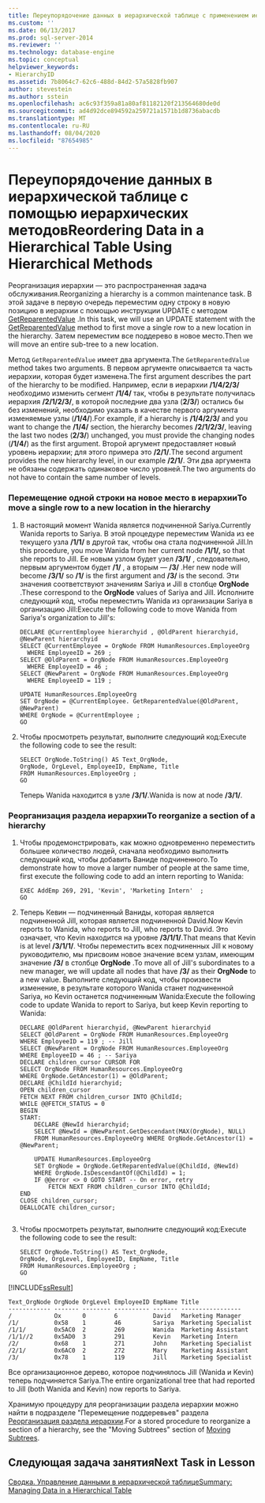 ```yaml
---
title: Переупорядочение данных в иерархической таблице с применением иерархических методов | Документация Майкрософт
ms.custom: ''
ms.date: 06/13/2017
ms.prod: sql-server-2014
ms.reviewer: ''
ms.technology: database-engine
ms.topic: conceptual
helpviewer_keywords:
- HierarchyID
ms.assetid: 7b8064c7-62c6-488d-84d2-57a5828fb907
author: stevestein
ms.author: sstein
ms.openlocfilehash: ac6c93f359a81a80af81182120f213564680de0d
ms.sourcegitcommit: ad4d92dce894592a259721a1571b1d8736abacdb
ms.translationtype: MT
ms.contentlocale: ru-RU
ms.lasthandoff: 08/04/2020
ms.locfileid: "87654985"
---
```

# <a name="reordering-data-in-a-hierarchical-table-using-hierarchical-methods"></a><span data-ttu-id="47a42-102">Переупорядочение данных в иерархической таблице с помощью иерархических методов</span><span class="sxs-lookup"><span data-stu-id="47a42-102">Reordering Data in a Hierarchical Table Using Hierarchical Methods</span></span>
  <span data-ttu-id="47a42-103">Реорганизация иерархии — это распространенная задача обслуживания.</span><span class="sxs-lookup"><span data-stu-id="47a42-103">Reorganizing a hierarchy is a common maintenance task.</span></span> <span data-ttu-id="47a42-104">В этой задаче в первую очередь переместим одну строку в новую позицию в иерархии с помощью инструкции UPDATE с методом [GetReparentedValue](/sql/t-sql/data-types/getreparentedvalue-database-engine) .</span><span class="sxs-lookup"><span data-stu-id="47a42-104">In this task, we will use an UPDATE statement with the [GetReparentedValue](/sql/t-sql/data-types/getreparentedvalue-database-engine) method to first move a single row to a new location in the hierarchy.</span></span> <span data-ttu-id="47a42-105">Затем переместим все поддерево в новое место.</span><span class="sxs-lookup"><span data-stu-id="47a42-105">Then we will move an entire sub-tree to a new location.</span></span>  
  
 <span data-ttu-id="47a42-106">Метод `GetReparentedValue` имеет два аргумента.</span><span class="sxs-lookup"><span data-stu-id="47a42-106">The `GetReparentedValue` method takes two arguments.</span></span> <span data-ttu-id="47a42-107">В первом аргументе описывается та часть иерархии, которая будет изменена.</span><span class="sxs-lookup"><span data-stu-id="47a42-107">The first argument describes the part of the hierarchy to be modified.</span></span> <span data-ttu-id="47a42-108">Например, если в иерархии **/1/4/2/3/** необходимо изменить сегмент **/1/4/** так, чтобы в результате получилась иерархия **/2/1/2/3/**, в которой последние два узла (**2/3/**) остались бы без изменений, необходимо указать в качестве первого аргумента изменяемые узлы (**/1/4/**).</span><span class="sxs-lookup"><span data-stu-id="47a42-108">For example, if a hierarchy is **/1/4/2/3/** and you want to change the **/1/4/** section, the hierarchy becomes **/2/1/2/3/**, leaving the last two nodes (**2/3/**) unchanged, you must provide the changing nodes (**/1/4/**) as the first argument.</span></span> <span data-ttu-id="47a42-109">Второй аргумент предоставляет новый уровень иерархии; для этого примера это **/2/1/**.</span><span class="sxs-lookup"><span data-stu-id="47a42-109">The second argument provides the new hierarchy level, in our example **/2/1/**.</span></span> <span data-ttu-id="47a42-110">Эти два аргумента не обязаны содержать одинаковое число уровней.</span><span class="sxs-lookup"><span data-stu-id="47a42-110">The two arguments do not have to contain the same number of levels.</span></span>  
  
### <a name="to-move-a-single-row-to-a-new-location-in-the-hierarchy"></a><span data-ttu-id="47a42-111">Перемещение одной строки на новое место в иерархии</span><span class="sxs-lookup"><span data-stu-id="47a42-111">To move a single row to a new location in the hierarchy</span></span>  
  
1.  <span data-ttu-id="47a42-112">В настоящий момент Wanida является подчиненной Sariya.</span><span class="sxs-lookup"><span data-stu-id="47a42-112">Currently Wanida reports to Sariya.</span></span> <span data-ttu-id="47a42-113">В этой процедуре переместим Wanida из ее текущего узла **/1/1/** в другой так, чтобы она стала подчиненной Jill.</span><span class="sxs-lookup"><span data-stu-id="47a42-113">In this procedure, you move Wanida from her current node **/1/1/,** so that she reports to Jill.</span></span> <span data-ttu-id="47a42-114">Ее новым узлом будет узел **/3/1/** , следовательно, первым аргументом будет **/1/** , а вторым — **/3/** .</span><span class="sxs-lookup"><span data-stu-id="47a42-114">Her new node will become **/3/1/** so **/1/** is the first argument and **/3/** is the second.</span></span> <span data-ttu-id="47a42-115">Эти значения соответствуют значениям Sariya и Jill в столбце **OrgNode** .</span><span class="sxs-lookup"><span data-stu-id="47a42-115">These correspond to the **OrgNode** values of Sariya and Jill.</span></span> <span data-ttu-id="47a42-116">Исполните следующий код, чтобы переместить Wanida из организации Sariya в организацию Jill:</span><span class="sxs-lookup"><span data-stu-id="47a42-116">Execute the following code to move Wanida from Sariya's organization to Jill's:</span></span>  
  
    ```  
    DECLARE @CurrentEmployee hierarchyid , @OldParent hierarchyid, @NewParent hierarchyid  
    SELECT @CurrentEmployee = OrgNode FROM HumanResources.EmployeeOrg  
      WHERE EmployeeID = 269 ;   
    SELECT @OldParent = OrgNode FROM HumanResources.EmployeeOrg  
      WHERE EmployeeID = 46 ;   
    SELECT @NewParent = OrgNode FROM HumanResources.EmployeeOrg  
      WHERE EmployeeID = 119 ;   
  
    UPDATE HumanResources.EmployeeOrg  
    SET OrgNode = @CurrentEmployee. GetReparentedValue(@OldParent, @NewParent)   
    WHERE OrgNode = @CurrentEmployee ;  
    GO  
    ```  
  
2.  <span data-ttu-id="47a42-117">Чтобы просмотреть результат, выполните следующий код:</span><span class="sxs-lookup"><span data-stu-id="47a42-117">Execute the following code to see the result:</span></span>  
  
    ```  
    SELECT OrgNode.ToString() AS Text_OrgNode,   
    OrgNode, OrgLevel, EmployeeID, EmpName, Title   
    FROM HumanResources.EmployeeOrg ;  
    GO  
    ```  
  
     <span data-ttu-id="47a42-118">Теперь Wanida находится в узле **/3/1/**.</span><span class="sxs-lookup"><span data-stu-id="47a42-118">Wanida is now at node **/3/1/**.</span></span>  
  
### <a name="to-reorganize-a-section-of-a-hierarchy"></a><span data-ttu-id="47a42-119">Реорганизация раздела иерархии</span><span class="sxs-lookup"><span data-stu-id="47a42-119">To reorganize a section of a hierarchy</span></span>  
  
1.  <span data-ttu-id="47a42-120">Чтобы продемонстрировать, как можно одновременно переместить большее количество людей, сначала необходимо выполнить следующий код, чтобы добавить Ваниде подчиненного.</span><span class="sxs-lookup"><span data-stu-id="47a42-120">To demonstrate how to move a larger number of people at the same time, first execute the following code to add an intern reporting to Wanida:</span></span>  
  
    ```  
    EXEC AddEmp 269, 291, 'Kevin', 'Marketing Intern'  ;  
    GO  
    ```  
  
2.  <span data-ttu-id="47a42-121">Теперь Кевин — подчиненный Ваниды, которая является подчиненной Jill, которая является подчиненной David.</span><span class="sxs-lookup"><span data-stu-id="47a42-121">Now Kevin reports to Wanida, who reports to Jill, who reports to David.</span></span> <span data-ttu-id="47a42-122">Это означает, что Kevin находится на уровне **/3/1/1/**.</span><span class="sxs-lookup"><span data-stu-id="47a42-122">That means that Kevin is at level **/3/1/1/**.</span></span> <span data-ttu-id="47a42-123">Чтобы переместить всех подчиненных Jill к новому руководителю, мы присвоим новое значение всем узлам, имеющим значение **/3/** в столбце **OrgNode** .</span><span class="sxs-lookup"><span data-stu-id="47a42-123">To move all of Jill's subordinates to a new manager, we will update all nodes that have **/3/** as their **OrgNode** to a new value.</span></span> <span data-ttu-id="47a42-124">Выполните следующий код, чтобы произвести изменение, в результате которого Wanida станет подчиненной Sariya, но Kevin останется подчиненным Wanida:</span><span class="sxs-lookup"><span data-stu-id="47a42-124">Execute the following code to update Wanida to report to Sariya, but keep  Kevin reporting to Wanida:</span></span>  
  
    ```  
    DECLARE @OldParent hierarchyid, @NewParent hierarchyid  
    SELECT @OldParent = OrgNode FROM HumanResources.EmployeeOrg  
    WHERE EmployeeID = 119 ; -- Jill  
    SELECT @NewParent = OrgNode FROM HumanResources.EmployeeOrg  
    WHERE EmployeeID = 46 ; -- Sariya  
    DECLARE children_cursor CURSOR FOR  
    SELECT OrgNode FROM HumanResources.EmployeeOrg  
    WHERE OrgNode.GetAncestor(1) = @OldParent;  
    DECLARE @ChildId hierarchyid;  
    OPEN children_cursor  
    FETCH NEXT FROM children_cursor INTO @ChildId;  
    WHILE @@FETCH_STATUS = 0  
    BEGIN  
    START:  
        DECLARE @NewId hierarchyid;  
        SELECT @NewId = @NewParent.GetDescendant(MAX(OrgNode), NULL)  
        FROM HumanResources.EmployeeOrg WHERE OrgNode.GetAncestor(1) = @NewParent;  
  
        UPDATE HumanResources.EmployeeOrg  
        SET OrgNode = OrgNode.GetReparentedValue(@ChildId, @NewId)  
        WHERE OrgNode.IsDescendantOf(@ChildId) = 1;  
        IF @@error <> 0 GOTO START -- On error, retry  
            FETCH NEXT FROM children_cursor INTO @ChildId;  
    END  
    CLOSE children_cursor;  
    DEALLOCATE children_cursor;  
  
    ```  
  
3.  <span data-ttu-id="47a42-125">Чтобы просмотреть результат, выполните следующий код:</span><span class="sxs-lookup"><span data-stu-id="47a42-125">Execute the following code to see the result:</span></span>  
  
    ```  
    SELECT OrgNode.ToString() AS Text_OrgNode,   
    OrgNode, OrgLevel, EmployeeID, EmpName, Title   
    FROM HumanResources.EmployeeOrg ;  
    GO  
    ```  
  
 [!INCLUDE[ssResult](../../includes/ssresult-md.md)]  
  
```  
Text_OrgNode OrgNode OrgLevel EmployeeID EmpName Title  
------------ ------- -------- ---------- ------- -----------------  
/            Ox      0        6          David   Marketing Manager  
/1/          0x58    1        46         Sariya  Marketing Specialist  
/1/1/        0x5AC0  2        269        Wanida  Marketing Assistant  
/1/1//2      0x5AD0  3        291        Kevin   Marketing Intern  
/2/          0x68    1        271        John    Marketing Specialist  
/2/1/        0x6AC0  2        272        Mary    Marketing Assistant  
/3/          0x78    1        119        Jill    Marketing Specialist  
```  
  
 <span data-ttu-id="47a42-126">Все организационное дерево, которое подчинялось Jill (Wanida и Kevin) теперь подчиняется Sariya.</span><span class="sxs-lookup"><span data-stu-id="47a42-126">The entire organizational tree that had reported to Jill (both Wanida and Kevin) now reports to Sariya.</span></span>  
  
 <span data-ttu-id="47a42-127">Хранимую процедуру для реорганизации раздела иерархии можно найти в подразделе "Перемещение поддеревьев" раздела [Реорганизация раздела иерархии](../hierarchical-data-sql-server.md#BKMK_MovingSubtrees).</span><span class="sxs-lookup"><span data-stu-id="47a42-127">For a stored procedure to reorganize a section of a hierarchy, see the "Moving Subtrees" section of [Moving Subtrees](../hierarchical-data-sql-server.md#BKMK_MovingSubtrees).</span></span>  
  
## <a name="next-task-in-lesson"></a><span data-ttu-id="47a42-128">Следующая задача занятия</span><span class="sxs-lookup"><span data-stu-id="47a42-128">Next Task in Lesson</span></span>  
 [<span data-ttu-id="47a42-129">Сводка. Управление данными в иерархической таблице</span><span class="sxs-lookup"><span data-stu-id="47a42-129">Summary: Managing Data in a Hierarchical Table</span></span>](lesson-2-5-summary-managing-data-in-a-hierarchical-table.md)  
  
  

